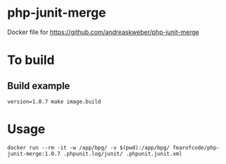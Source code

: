 # php-junit-merge
Docker file for https://github.com/andreaskweber/php-junit-merge

# To build
## Build example 
```shell
version=1.0.7 make image.build
```

# Usage
```shell
docker run --rm -it -w /app/bpg/ -v $(pwd):/app/bpg/ fearofcode/php-junit-merge:1.0.7 .phpunit.log/junit/ .phpunit.junit.xml
```